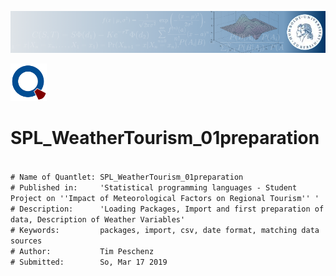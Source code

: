![banner](/images/banner.png)

![qloqo](/images/qloqo.png) 
# SPL_WeatherTourism_01preparation

<code>
# Name of Quantlet: SPL_WeatherTourism_01preparation
# Published in:     'Statistical programming languages - Student Project on ''Impact of Meteorological Factors on Regional Tourism'' '
# Description:      'Loading Packages, Import and first preparation of data, Description of Weather Variables'
# Keywords:         packages, import, csv, date format, matching data sources
# Author:           Tim Peschenz
# Submitted:        So, Mar 17 2019

